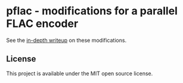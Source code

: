pflac - modifications for a parallel FLAC encoder
==================================================

See the [in-depth writeup](http://christopherpeplin.com/2011/05/pflac/) on these
modifications.

## License

This project is available under the MIT open source license.
